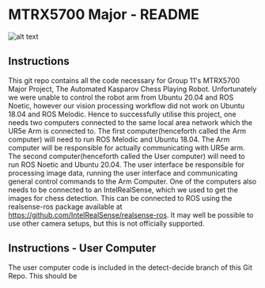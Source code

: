 # MTRX5700 Major - README
![alt text](https://assets.entrepreneur.com/content/3x2/2000/1639070742-GettyImages-1157937604.jpg)

## Instructions

This git repo contains all the code necessary for Group 11's MTRX5700 Major Project, The Automated Kasparov Chess Playing Robot.
Unfortunately we were unable to control the robot arm from Ubuntu 20.04 and ROS Noetic, however our vision processing workflow did not work on Ubuntu 18.04 and ROS Melodic. Hence to successfully utilise this project, one needs two computers connected to the same local area network which the UR5e Arm is connected to. The first computer(henceforth called the Arm computer) will need to run ROS Melodic and Ubuntu 18.04. The Arm computer will be responsible for actually communicating with UR5e arm. The second computer(henceforth called the User computer) will need to run ROS Noetic and Ubuntu 20.04. The user interface be responsible for processing image data, running the user interface and communicating general control commands to the Arm Computer. One of the computers also needs to be connected to an IntelRealSense, which we used to get the images for chess detection. This can be connected to ROS using the realsense-ros package available at https://github.com/IntelRealSense/realsense-ros. It may well be possible to use other camera setups, but this is not officially supported.

## Instructions - User Computer

The user computer code is included in the detect-decide branch of this Git Repo. This should be 
